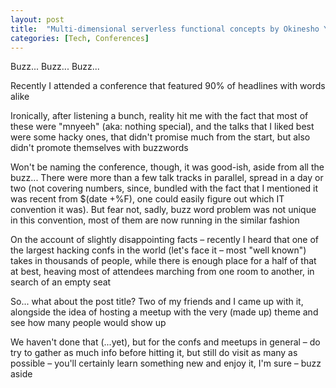 ```yaml
---
layout: post
title:  "Multi-dimensional serverless functional concepts by Okinesho Yahmare"
categories: [Tech, Conferences]
---
```


Buzz... Buzz... Buzz...

Recently I attended a conference that featured 90% of headlines with words alike

Ironically, after listening a bunch, reality hit me with the fact that most of
these were "mnyeeh" (aka: nothing special), and the talks that I liked best
were some hacky ones, that didn't promise much from the start, but also didn't
promote themselves with buzzwords

Won't be naming the conference, though, it was good-ish, aside from all the buzz...
There were more than a few talk tracks in parallel, spread in a day or two
(not covering numbers, since, bundled with the fact that I mentioned it was recent
from $(date +%F), one could easily figure out which IT convention it was).
But fear not, sadly, buzz word problem was not unique in this convention,
most of them are now running in the similar fashion

On the account of slightly disappointing facts – recently I heard that one of
the largest hacking confs in the world (let's face it – most "well known")
takes in thousands of people, while there is enough place for a half of that at
best, heaving most of attendees marching from one room to another, in search of an
empty seat

So... what about the post title?
Two of my friends and I came up with it, alongside the idea of hosting a meetup
with the very (made up) theme and see how many people would show up

We haven't done that (...yet), but for the confs and meetups in general –
do try to gather as much info before hitting it, but still do visit as many as
possible – you'll certainly learn something new and enjoy it, I'm sure – buzz aside

